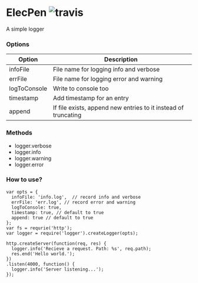 # ElecPen  ![travis](https://travis-ci.org/leozdgao/logger.svg?branch=master)

A simple logger

### Options

|Option|Description|
|------|-----------|
|infoFile|File name for logging info and verbose|
|errFile|File name for logging error and warning|
|logToConsole|Write to console too|
|timestamp|Add timestamp for an entry|
|append|If file exists, append new entries to it instead of truncating|

### Methods

- logger.verbose
- logger.info
- logger.warning
- logger.error

### How to use?

```
var opts = {
  infoFile: 'info.log',  // record info and verbose
  errFile: 'err.log', // record error and warning
  logToConsole: true,
  timestamp: true, // default to true
  append: true // default to true
};
var fs = requrie('http');
var logger = require('logger').createLogger(opts);

http.createServer(function(req, res) {
  logger.info('Recieve a request. Path: %s', req.path);
  res.end('Hello world.');
})
.listen(4000, function() {
  logger.info('Server listening...');
});
```
